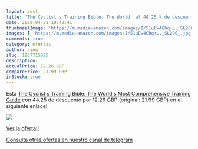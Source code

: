 ```yaml
---
layout: post
title: 'The Cyclist s Training Bible: The World  al 44.25 % de descuento'
date: 2020-04-21 10:40:41
thumbnailImage: 'https://m.media-amazon.com/images/I/51uEw4Ghq+L._SL200_.jpg'
images: [ 'https://m.media-amazon.com/images/I/51uEw4Ghq+L._SL200_.jpg' ]
comments: true
category: ofertas
author: ring
slug: 1937715825
description:
actualPrice: 12.26 GBP
comparePrice: 21.99 GBP
inStock: true
---
```


Está [The Cyclist s Training Bible: The World s Most Comprehensive Training Guide](https://www.amazon.com/dp/1937715825/?tag=redken08-20) con 44.25 de descuento por 12.26 GBP (original: 21.99 GBP) en el siguiente enlace!

[![](https://m.media-amazon.com/images/I/51uEw4Ghq+L._SL200_.jpg)](https://www.amazon.com/dp/1937715825/?tag=redken08-20)

[Ver la oferta!!](https://www.amazon.com/dp/1937715825/?tag=redken08-20)

[Consulta otras ofertas en nuestro canal de telegram](https://t.me/s/ofertas25)
